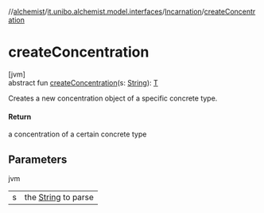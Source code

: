 //[alchemist](../../../index.md)/[it.unibo.alchemist.model.interfaces](../index.md)/[Incarnation](index.md)/[createConcentration](create-concentration.md)

# createConcentration

[jvm]\
abstract fun [createConcentration](create-concentration.md)(s: [String](https://docs.oracle.com/javase/8/docs/api/java/lang/String.html)): [T](../../it.unibo.alchemist.boundary.interfaces/-output-monitor/index.md)

Creates a new concentration object of a specific concrete type.

#### Return

a concentration of a certain concrete type

## Parameters

jvm

| | |
|---|---|
| s | the [String](https://docs.oracle.com/javase/8/docs/api/java/lang/String.html) to parse |
